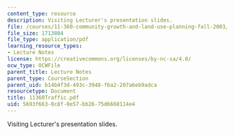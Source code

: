 ```yaml
---
content_type: resource
description: Visiting Lecturer's presentation slides.
file: /courses/11-360-community-growth-and-land-use-planning-fall-2003/5693f6630c8f0e57bb2675d6668114e4_11360Traffic.pdf
file_size: 1713804
file_type: application/pdf
learning_resource_types:
- Lecture Notes
license: https://creativecommons.org/licenses/by-nc-sa/4.0/
ocw_type: OCWFile
parent_title: Lecture Notes
parent_type: CourseSection
parent_uid: b14b4f3d-493c-3948-f6a2-207a6eb9adca
resourcetype: Document
title: 11360Traffic.pdf
uid: 5693f663-0c8f-0e57-bb26-75d6668114e4
---
```

Visiting Lecturer's presentation slides.